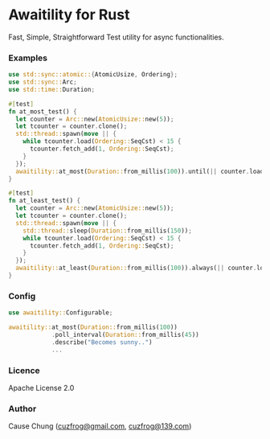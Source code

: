 # Awaitility for Rust

Fast, Simple, Straightforward Test utility for async functionalities.

### Examples

```rust
use std::sync::atomic::{AtomicUsize, Ordering};
use std::sync::Arc;
use std::time::Duration;

#[test]
fn at_most_test() {
  let counter = Arc::new(AtomicUsize::new(5));
  let tcounter = counter.clone();
  std::thread::spawn(move || {
    while tcounter.load(Ordering::SeqCst) < 15 {
      tcounter.fetch_add(1, Ordering::SeqCst);
    }
  });
  awaitility::at_most(Duration::from_millis(100)).until(|| counter.load(Ordering::SeqCst) > 10);
}

#[test]
fn at_least_test() {
  let counter = Arc::new(AtomicUsize::new(5));
  let tcounter = counter.clone();
  std::thread::spawn(move || {
    std::thread::sleep(Duration::from_millis(150));
    while tcounter.load(Ordering::SeqCst) < 15 {
      tcounter.fetch_add(1, Ordering::SeqCst);
    }
  });
  awaitility::at_least(Duration::from_millis(100)).always(|| counter.load(Ordering::SeqCst) < 10);
}
```

### Config

```rust
use awaitility::Configurable;

awaitility::at_most(Duration::from_millis(100))
            .poll_interval(Duration::from_millis(45))
            .describe("Becomes sunny..")
            ...
```

### Licence

Apache License 2.0

### Author

Cause Chung (cuzfrog@gmail.com, cuzfrog@139.com)
